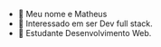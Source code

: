 - 👋  Meu nome e Matheus
- 👀  Interessado em ser Dev full stack.
- 🌱 Estudante Desenvolvimento Web.

<!---
MatheusNF123/MatheusNF123 is a ✨ special ✨ repository because its `README.md` (this file) appears on your GitHub profile.
You can click the Preview link to take a look at your changes.
--->
